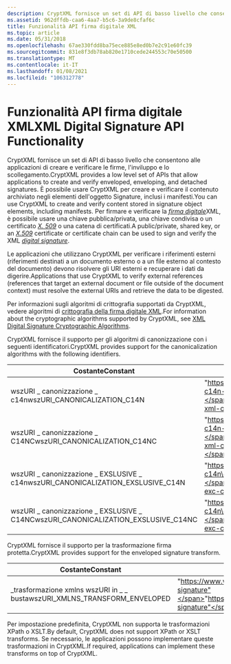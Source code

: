 ```yaml
---
description: CryptXML fornisce un set di API di basso livello che consentono alle applicazioni di creare e verificare le firme, l'inviluppo e lo scollegamento. È possibile usare CryptXML per creare e verificare il contenuto archiviato negli elementi dell'oggetto Signature, inclusi i manifesti.
ms.assetid: 962dffdb-caa6-4aa7-b5c6-3a9de8cfaf6c
title: Funzionalità API firma digitale XML
ms.topic: article
ms.date: 05/31/2018
ms.openlocfilehash: 67ae330fdd8ba75ece885e8ed0b7e2c91e60fc39
ms.sourcegitcommit: 831e8f3db78ab820e1710cede244553c70e50500
ms.translationtype: MT
ms.contentlocale: it-IT
ms.lasthandoff: 01/08/2021
ms.locfileid: "106312778"
---
```

# <a name="xml-digital-signature-api-functionality"></a><span data-ttu-id="d6c58-104">Funzionalità API firma digitale XML</span><span class="sxs-lookup"><span data-stu-id="d6c58-104">XML Digital Signature API Functionality</span></span>

<span data-ttu-id="d6c58-105">CryptXML fornisce un set di API di basso livello che consentono alle applicazioni di creare e verificare le firme, l'inviluppo e lo scollegamento.</span><span class="sxs-lookup"><span data-stu-id="d6c58-105">CryptXML provides a low level set of APIs that allow applications to create and verify enveloped, enveloping, and detached signatures.</span></span> <span data-ttu-id="d6c58-106">È possibile usare CryptXML per creare e verificare il contenuto archiviato negli elementi dell'oggetto Signature, inclusi i manifesti.</span><span class="sxs-lookup"><span data-stu-id="d6c58-106">You can use CryptXML to create and verify content stored in signature object elements, including manifests.</span></span> <span data-ttu-id="d6c58-107">Per firmare e verificare la [*firma digitale*](../secgloss/d-gly.md)XML, è possibile usare una chiave pubblica/privata, una chiave condivisa o un certificato [*X. 509*](../secgloss/x-gly.md) o una catena di certificati.</span><span class="sxs-lookup"><span data-stu-id="d6c58-107">A public/private, shared key, or an [*X.509*](../secgloss/x-gly.md) certificate or certificate chain can be used to sign and verify the XML [*digital signature*](../secgloss/d-gly.md).</span></span>

<span data-ttu-id="d6c58-108">Le applicazioni che utilizzano CryptXML per verificare i riferimenti esterni (riferimenti destinati a un documento esterno o a un file esterno al contesto del documento) devono risolvere gli URI esterni e recuperare i dati da digerire.</span><span class="sxs-lookup"><span data-stu-id="d6c58-108">Applications that use CryptXML to verify external references (references that target an external document or file outside of the document context) must resolve the external URIs and retrieve the data to be digested.</span></span>

<span data-ttu-id="d6c58-109">Per informazioni sugli algoritmi di crittografia supportati da CryptXML, vedere algoritmi di [crittografia della firma digitale XML](xml-digital-signature-cryptographic-algorithms.md).</span><span class="sxs-lookup"><span data-stu-id="d6c58-109">For information about the cryptographic algorithms supported by CryptXML, see [XML Digital Signature Cryptographic Algorithms](xml-digital-signature-cryptographic-algorithms.md).</span></span>

<span data-ttu-id="d6c58-110">CryptXML fornisce il supporto per gli algoritmi di canonizzazione con i seguenti identificatori.</span><span class="sxs-lookup"><span data-stu-id="d6c58-110">CryptXML provides support for the canonicalization algorithms with the following identifiers.</span></span>



| <span data-ttu-id="d6c58-111">Costante</span><span class="sxs-lookup"><span data-stu-id="d6c58-111">Constant</span></span>                                              | <span data-ttu-id="d6c58-112">Valore URI</span><span class="sxs-lookup"><span data-stu-id="d6c58-112">URI value</span></span>                                                                  |
|-------------------------------------------------------|----------------------------------------------------------------------------|
| <span data-ttu-id="d6c58-113">wszURI \_ canonizzazione \_ c14n</span><span class="sxs-lookup"><span data-stu-id="d6c58-113">wszURI\_CANONICALIZATION\_C14N</span></span><br/>             | <span data-ttu-id="d6c58-114">"https://www.w3.org/TR/2001/REC-xml-c14n-20010315"</span><span class="sxs-lookup"><span data-stu-id="d6c58-114">"https://www.w3.org/TR/2001/REC-xml-c14n-20010315"</span></span><br/>               |
| <span data-ttu-id="d6c58-115">wszURI \_ canonizzazione \_ C14NC</span><span class="sxs-lookup"><span data-stu-id="d6c58-115">wszURI\_CANONICALIZATION\_C14NC</span></span><br/>            | <span data-ttu-id="d6c58-116">"https://www.w3.org/TR/2001/REC-xml-c14n-20010315\#WithComments"</span><span class="sxs-lookup"><span data-stu-id="d6c58-116">"https://www.w3.org/TR/2001/REC-xml-c14n-20010315\#WithComments"</span></span><br/> |
| <span data-ttu-id="d6c58-117">wszURI \_ canonizzazione \_ EXSLUSIVE \_ c14n</span><span class="sxs-lookup"><span data-stu-id="d6c58-117">wszURI\_CANONICALIZATION\_EXSLUSIVE\_C14N</span></span><br/>  | <span data-ttu-id="d6c58-118">"https://www.w3.org/2001/10/xml-exc-c14n\#"</span><span class="sxs-lookup"><span data-stu-id="d6c58-118">"https://www.w3.org/2001/10/xml-exc-c14n\#"</span></span><br/>                      |
| <span data-ttu-id="d6c58-119">wszURI \_ canonizzazione \_ EXSLUSIVE \_ C14NC</span><span class="sxs-lookup"><span data-stu-id="d6c58-119">wszURI\_CANONICALIZATION\_EXSLUSIVE\_C14NC</span></span><br/> | <span data-ttu-id="d6c58-120">"https://www.w3.org/2001/10/xml-exc-c14n\#WithComments"</span><span class="sxs-lookup"><span data-stu-id="d6c58-120">"https://www.w3.org/2001/10/xml-exc-c14n\#WithComments"</span></span><br/>          |



 

<span data-ttu-id="d6c58-121">CryptXML fornisce il supporto per la trasformazione firma protetta.</span><span class="sxs-lookup"><span data-stu-id="d6c58-121">CryptXML provides support for the enveloped signature transform.</span></span>



| <span data-ttu-id="d6c58-122">Costante</span><span class="sxs-lookup"><span data-stu-id="d6c58-122">Constant</span></span>                                       | <span data-ttu-id="d6c58-123">Valore URI</span><span class="sxs-lookup"><span data-stu-id="d6c58-123">URI value</span></span>                                                           |
|------------------------------------------------|---------------------------------------------------------------------|
| <span data-ttu-id="d6c58-124">\_trasformazione xmlns wszURI in \_ \_ busta</span><span class="sxs-lookup"><span data-stu-id="d6c58-124">wszURI\_XMLNS\_TRANSFORM\_ENVELOPED</span></span><br/> | <span data-ttu-id="d6c58-125">"https://www.w3.org/2000/09/xmldsig\#enveloped-signature"</span><span class="sxs-lookup"><span data-stu-id="d6c58-125">"https://www.w3.org/2000/09/xmldsig\#enveloped-signature"</span></span><br/> |



 

<span data-ttu-id="d6c58-126">Per impostazione predefinita, CryptXML non supporta le trasformazioni XPath o XSLT.</span><span class="sxs-lookup"><span data-stu-id="d6c58-126">By default, CryptXML does not support XPath or XSLT transforms.</span></span> <span data-ttu-id="d6c58-127">Se necessario, le applicazioni possono implementare queste trasformazioni in CryptXML.</span><span class="sxs-lookup"><span data-stu-id="d6c58-127">If required, applications can implement these transforms on top of CryptXML.</span></span>

 

 
